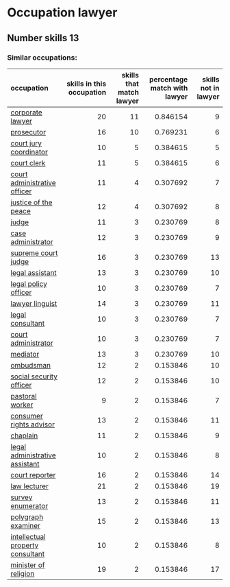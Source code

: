 # Occupation lawyer
## Number skills 13
### Similar occupations:
| occupation                                                              |   skills in this occupation |   skills that match lawyer |   percentage match with lawyer |   skills not in lawyer |
|:------------------------------------------------------------------------|----------------------------:|---------------------------:|-------------------------------:|-----------------------:|
| [corporate lawyer](corporate_lawyer.md)                                 |                          20 |                         11 |                       0.846154 |                      9 |
| [prosecutor](prosecutor.md)                                             |                          16 |                         10 |                       0.769231 |                      6 |
| [court jury coordinator](court_jury_coordinator.md)                     |                          10 |                          5 |                       0.384615 |                      5 |
| [court clerk](court_clerk.md)                                           |                          11 |                          5 |                       0.384615 |                      6 |
| [court administrative officer](court_administrative_officer.md)         |                          11 |                          4 |                       0.307692 |                      7 |
| [justice of the peace](justice_of_the_peace.md)                         |                          12 |                          4 |                       0.307692 |                      8 |
| [judge](judge.md)                                                       |                          11 |                          3 |                       0.230769 |                      8 |
| [case administrator](case_administrator.md)                             |                          12 |                          3 |                       0.230769 |                      9 |
| [supreme court judge](supreme_court_judge.md)                           |                          16 |                          3 |                       0.230769 |                     13 |
| [legal assistant](legal_assistant.md)                                   |                          13 |                          3 |                       0.230769 |                     10 |
| [legal policy officer](legal_policy_officer.md)                         |                          10 |                          3 |                       0.230769 |                      7 |
| [lawyer linguist](lawyer_linguist.md)                                   |                          14 |                          3 |                       0.230769 |                     11 |
| [legal consultant](legal_consultant.md)                                 |                          10 |                          3 |                       0.230769 |                      7 |
| [court administrator](court_administrator.md)                           |                          10 |                          3 |                       0.230769 |                      7 |
| [mediator](mediator.md)                                                 |                          13 |                          3 |                       0.230769 |                     10 |
| [ombudsman](ombudsman.md)                                               |                          12 |                          2 |                       0.153846 |                     10 |
| [social security officer](social_security_officer.md)                   |                          12 |                          2 |                       0.153846 |                     10 |
| [pastoral worker](pastoral_worker.md)                                   |                           9 |                          2 |                       0.153846 |                      7 |
| [consumer rights advisor](consumer_rights_advisor.md)                   |                          13 |                          2 |                       0.153846 |                     11 |
| [chaplain](chaplain.md)                                                 |                          11 |                          2 |                       0.153846 |                      9 |
| [legal administrative assistant](legal_administrative_assistant.md)     |                          10 |                          2 |                       0.153846 |                      8 |
| [court reporter](court_reporter.md)                                     |                          16 |                          2 |                       0.153846 |                     14 |
| [law lecturer](law_lecturer.md)                                         |                          21 |                          2 |                       0.153846 |                     19 |
| [survey enumerator](survey_enumerator.md)                               |                          13 |                          2 |                       0.153846 |                     11 |
| [polygraph examiner](polygraph_examiner.md)                             |                          15 |                          2 |                       0.153846 |                     13 |
| [intellectual property consultant](intellectual_property_consultant.md) |                          10 |                          2 |                       0.153846 |                      8 |
| [minister of religion](minister_of_religion.md)                         |                          19 |                          2 |                       0.153846 |                     17 |
